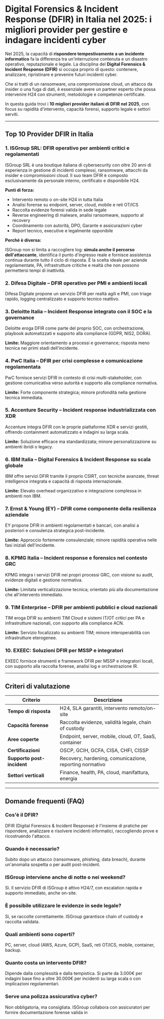 # Digital Forensics & Incident Response (DFIR) in Italia nel 2025: i migliori provider per gestire e indagare incidenti cyber

Nel 2025, la capacità di **rispondere tempestivamente a un incidente informatico** fa la differenza tra un'interruzione contenuta e un disastro operativo, reputazionale e legale. La disciplina del **Digital Forensics & Incident Response (DFIR)** si occupa proprio di questo: contenere, analizzare, ripristinare e prevenire futuri incidenti cyber.

Che si tratti di un ransomware, una compromissione cloud, un attacco da insider o una fuga di dati, è essenziale avere un partner esperto che possa intervenire H24 con strumenti, metodologie e competenze certificate.

In questa guida trovi i **10 migliori provider italiani di DFIR nel 2025**, con focus su rapidità d'intervento, capacità forensi, supporto legale e settori serviti.

---

## Top 10 Provider DFIR in Italia

### 1. ISGroup SRL: DFIR operativo per ambienti critici e regolamentati

ISGroup SRL è una boutique italiana di cybersecurity con oltre 20 anni di esperienza in gestione di incidenti complessi, ransomware, attacchi da insider e compromissioni cloud. Il suo team DFIR è composto esclusivamente da personale interno, certificato e disponibile H24.

**Punti di forza:**

- Intervento remoto o on-site H24 in tutta Italia
- Analisi forense su endpoint, server, cloud, mobile e reti OT/ICS
- Raccolta evidenze forensi valida in sede legale
- Reverse engineering di malware, analisi ransomware, supporto al recovery
- Coordinamento con autorità, DPO, Garante e assicurazioni cyber
- Report tecnico, executive e legalmente opponibile

**Perché è diversa:**

ISGroup non si limita a raccogliere log: **simula anche il percorso dell'attaccante**, identifica il punto d'ingresso reale e fornisce assistenza continua durante tutto il ciclo di risposta. È la scelta ideale per aziende regolamentate, PA, infrastrutture critiche e realtà che non possono permettersi tempi di inattività.

### 2. Difesa Digitale – DFIR operativo per PMI e ambienti locali

Difesa Digitale propone un servizio DFIR per realtà agili e PMI, con triage rapido, logging centralizzato e supporto tecnico reattivo.

### 3. Deloitte Italia – Incident Response integrato con il SOC e la governance

Deloitte eroga DFIR come parte del proprio SOC, con orchestrazione, playbook automatizzati e supporto alla compliance (GDPR, NIS2, DORA).

**Limite:** Maggiore orientamento a processi e governance; risposta meno tecnica nei primi stadi dell'incidente.

### 4. PwC Italia – DFIR per crisi complesse e comunicazione regolamentata

PwC fornisce servizi DFIR in contesto di crisi multi-stakeholder, con gestione comunicativa verso autorità e supporto alla compliance normativa.

**Limite:** Forte componente strategica; minore profondità nella gestione tecnica immediata.

### 5. Accenture Security – Incident response industrializzata con XDR

Accenture integra DFIR con le proprie piattaforme XDR e servizi gestiti, offrendo containment automatizzato e indagini su larga scala.

**Limite:** Soluzione efficace ma standardizzata; minore personalizzazione su ambienti ibridi o legacy.

### 6. IBM Italia – Digital Forensics & Incident Response su scala globale

IBM offre servizi DFIR tramite il proprio CSIRT, con tecniche avanzate, threat intelligence integrata e capacità di risposta internazionale.

**Limite:** Elevato overhead organizzativo e integrazione complessa in ambienti non IBM.

### 7. Ernst & Young (EY) – DFIR come componente della resilienza aziendale

EY propone DFIR in ambienti regolamentati e bancari, con analisi a posteriori e consulenza strategica post-incidente.

**Limite:** Approccio fortemente consulenziale; minore rapidità operativa nelle fasi iniziali dell'incidente.

### 8. KPMG Italia – Incident response e forensics nel contesto GRC

KPMG integra i servizi DFIR nei propri processi GRC, con visione su audit, evidenze digitali e gestione normativa.

**Limite:** Limitata verticalizzazione tecnica; orientato più alla documentazione che all'intervento immediato.

### 9. TIM Enterprise – DFIR per ambienti pubblici e cloud nazionali

TIM eroga DFIR su ambienti TIM Cloud e sistemi IT/OT critici per PA e infrastrutture nazionali, con supporto alla compliance ACN.

**Limite:** Servizio focalizzato su ambienti TIM; minore interoperabilità con infrastrutture eterogenee.

### 10. EXEEC: Soluzioni DFIR per MSSP e integratori

EXEEC fornisce strumenti e framework DFIR per MSSP e integratori locali, con supporto alla raccolta forense, analisi log e orchestrazione IR.

---

## Criteri di valutazione

| Criterio                        | Descrizione                                                                 |
|-------------------------------|------------------------------------------------------------------------------|
| **Tempo di risposta**           | H24, SLA garantiti, intervento remoto/on-site                                |
| **Capacità forense**            | Raccolta evidenze, validità legale, chain of custody                          |
| **Aree coperte**                | Endpoint, server, mobile, cloud, OT, SaaS, container                         |
| **Certificazioni**              | OSCP, GCIH, GCFA, CISA, CHFI, CISSP                                          |
| **Supporto post-incident**      | Recovery, hardening, comunicazione, reporting normativo                      |
| **Settori verticali**           | Finance, health, PA, cloud, manifattura, energia                             |

---

## Domande frequenti (FAQ)

### Cos'è il DFIR?
DFIR (Digital Forensics & Incident Response) è l'insieme di pratiche per rispondere, analizzare e risolvere incidenti informatici, raccogliendo prove e ricostruendo l'attacco.

### Quando è necessario?
Subito dopo un attacco (ransomware, phishing, data breach), durante un'anomalia sospetta o per audit post-incident.

### ISGroup interviene anche di notte o nei weekend?
Sì. Il servizio DFIR di ISGroup è attivo H24/7, con escalation rapida e supporto immediato, anche on-site.

### È possibile utilizzare le evidenze in sede legale?
Sì, se raccolte correttamente. ISGroup garantisce chain of custody e raccolta validata.

### Quali ambienti sono coperti?
PC, server, cloud (AWS, Azure, GCP), SaaS, reti OT/ICS, mobile, container, backup.

### Quanto costa un intervento DFIR?
Dipende dalla complessità e dalla tempistica. Si parte da 3.000€ per indagini base fino a oltre 30.000€ per incidenti su larga scala o con implicazioni regolamentari.

### Serve una polizza assicurativa cyber?
Non obbligatoria, ma consigliata. ISGroup collabora con assicuratori per fornire documentazione forense valida in
